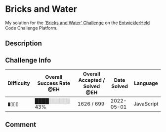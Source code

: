 # Bricks and Water

My solution for the ['Bricks and Water' Challenge](https://platform.entwicklerheld.de/challenge/bricks-and-water?technology=JavaScript) on the [EntwicklerHeld](https://platform.entwicklerheld.de/) Code Challenge Platform.

## Description


## Challenge Info
Difficulty | Overall Success Rate @EH | Overall Accepted / Solved @EH | Date Solved | Language
---|---|---|---|---|
▮▯▯▯ | ████░░░░░░ 43% | 1626 / 699 | 2022-05-01 | JavaScript

## Comment
